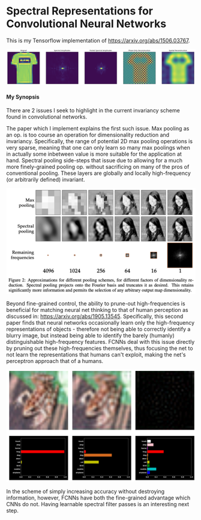 # Spectral Representations for Convolutional Neural Networks
This is my Tensorflow implementation of https://arxiv.org/abs/1506.03767.

![what?!](title_summary.png)
#### My Synopsis
There are 2 issues I seek to highlight in the current invariancy scheme found in convolutional networks.

The paper which I implement explains the first such issue. Max pooling as an op. is too course an operation for dimensionality reduction and invariancy. Specifically, the range of potential 2D max pooling operations is very sparse, meaning that one can only learn so many max poolings when in actually some inbetween value is more suitable for the application at hand. Spectral pooling side-steps that issue due to allowing for a much more finely-grained pooling op. without sacrificing on many of the pros of conventional pooling. These layers are globally and locally high-frequency (or arbitrarily defined) invariant.

![paper1](paper1_img.png)

Beyond fine-grained control, the ability to prune-out high-frequencies is beneficial for matching neural net thinking to that of human perception as discussed in: https://arxiv.org/abs/1905.13545. Specifically, this second paper finds that neural networks occasionally learn only the high-frequency representations of objects - therefore not being able to correctly identify a blurry image, but instead being able to identify the barely (humanly) distinguishable high-frequency features. FCNNs deal with this issue directly by pruning out these high-frequencies themselves, thus focusing the net to not learn the representations that humans can't exploit, making the net's perceptron approach that of a humans.

![paper2](paper2_img.png)

In the scheme of simply increasing accuracy without destroying information, however, FCNNs have both the fine-grained advantage which CNNs do not. Having learnable spectral filter passes is an interesting next step.
